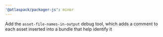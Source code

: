```yaml
---
'@atlaspack/packager-js': minor
---
```


Add the `asset-file-names-in-output` debug tool, which adds a comment to each asset inserted into a bundle that help identify it

